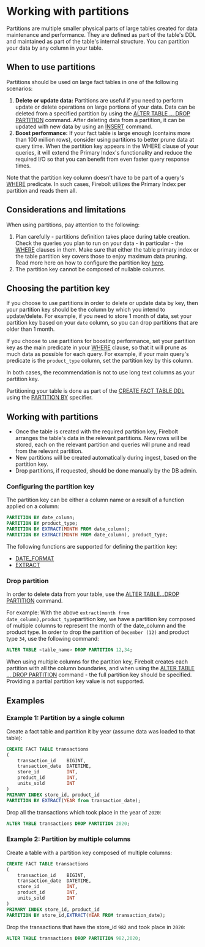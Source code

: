 # Working with partitions

Partitions are multiple smaller physical parts of large tables created for data maintenance and performance. They are defined as part of the table's DDL and maintained as part of the table's internal structure. You can partition your data by any column in your table.

## When to use partitions

Partitions should be used on large fact tables in one of the following scenarios:

1. **Delete or update data:** Partitions are useful if you need to perform update or delete operations on large portions of your data. Data can be deleted from a specified partition by using the [ALTER TABLE ... DROP PARTITION](../sql-reference/commands/ddl-commands.md#alter-table-drop-partition) command. After deleting data from a partition, it can be updated with new data by using an [INSERT](../sql-reference/commands/dml-commands.md#insert-into) command.
2. **Boost performance:** If your fact table is large enough \(contains more than 100 million rows\), consider using partitions to better prune data at query time. When the partition key appears in the WHERE clause of your queries, it will extend the Primary Index's functionality and reduce the required I/O so that you can benefit from even faster query response times.


Note that the partition key column doesn't have to be part of a query's [WHERE](../sql-reference/commands/query-syntax.md#where) predicate. In such cases, Firebolt utilizes the Primary Index per partition and reads them all.


## Considerations and limitations

When using partitions, pay attention to the following:

1. Plan carefully - partitions definition takes place during table creation. Check the queries you plan to run on your data - in particular - the [WHERE](../sql-reference/commands/query-syntax.md#where) clauses in them. Make sure that either the table primary index or the table partition key covers those to enjoy maximum data pruning. Read more here on how to configure the partition key [here](working-with-partitions.md#configuring-the-partition-key).
2. The partition key cannot be composed of nullable columns.

## Choosing the partition key

If you choose to use partitions in order to delete or update data by key, then your partition key should be the column by which you intend to update/delete. For example, if you need to store 1 month of data, set your partition key based on your `date` column, so you can drop partitions that are older than 1 month.

If you choose to use partitions for boosting performance, set your partition key as the main predicate in your [WHERE](../sql-reference/commands/query-syntax.md#where) clause, so that it will prune as much data as possible for each query. For example, if your main query's predicate is the `product_type` column, set the partition key by this column.

In both cases, the recommendation is not to use long text columns as your partition key.

Partitioning your table is done as part of the [CREATE FACT TABLE DDL](../sql-reference/commands/ddl-commands.md#create-fact-dimension-table) using the [PARTITION BY](../sql-reference/commands/ddl-commands.md#partition-by) specifier.

## Working with partitions

* Once the table is created with the required partition key, Firebolt arranges the table's data in the relevant partitions. New rows will be stored, each on the relevant partition and queries will prune and read from the relevant partition.
* New partitions will be created automatically during ingest, based on the partition key.
* Drop partitions, if requested, should be done manually by the DB admin.  

### **Configuring the partition key**

The partition key can be either a column name or a result of a function applied on a column:

```sql
PARTITION BY date_column;
PARTITION BY product_type;
PARTITION BY EXTRACT(MONTH FROM date_column);
PARTITION BY EXTRACT(MONTH FROM date_column), product_type;
```

The following functions are supported for defining the partition key:

* [DATE\_FORMAT](../sql-reference/functions-reference/date-and-time-functions.md#date_format)
* [EXTRACT](../sql-reference/functions-reference/date-and-time-functions.md#extract)

### **Drop partition**

In order to delete data from your table, use the [ALTER TABLE...DROP PARTITION](../sql-reference/commands/ddl-commands.md#alter-table-drop-partition) command.

For example: With the above `extract(month from date_column),product_type`partition key, we have a partition key composed of multiple columns to represent the month of the date\_column and the product type. In order to drop the partition of `December (12)` and product type `34`, use the following command:

```sql
ALTER TABLE <table_name> DROP PARTITION 12,34;
```


When using multiple columns for the partition key, Firebolt creates each partition with all the column boundaries, and when using the [ALTER TABLE ... DROP PARTITION](../sql-reference/commands/ddl-commands.md#alter-table-drop-partition) command - the full partition key should be specified. Providing a partial partition key value is not supported.


## Examples

### Example 1: Partition by a single column

Create a fact table and partition it by year \(assume data was loaded to that table\):

```sql
CREATE FACT TABLE transactions
(
    transaction_id    BIGINT,
    transaction_date  DATETIME,
    store_id          INT,
    product_id        INT,
    units_sold        INT
)
PRIMARY INDEX store_id, product_id
PARTITION BY EXTRACT(YEAR from transaction_date);
```

Drop all the transactions which took place in the year of `2020`:

```sql
ALTER TABLE transactions DROP PARTITION 2020;
```

### Example 2: Partition by multiple columns

Create a table with a partition key composed of multiple columns:

```sql
CREATE FACT TABLE transactions
(
    transaction_id    BIGINT,
    transaction_date  DATETIME,
    store_id          INT,
    product_id        INT,
    units_sold        INT
)
PRIMARY INDEX store_id, product_id
PARTITION BY store_id,EXTRACT(YEAR FROM transaction_date);
```

Drop the transactions that have the store\_id `982` and took place in `2020`:

```sql
ALTER TABLE transactions DROP PARTITION 982,2020;
```
